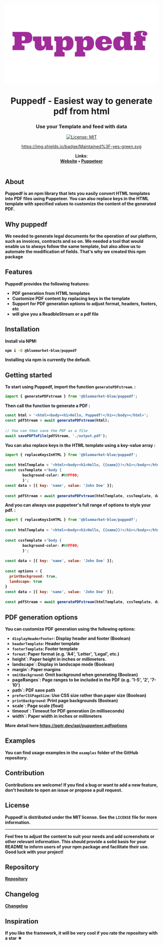 <img src="/docs/images/logo.png" alt="Puppedf logo" />

<h1 align="center">Puppedf - Easiest way to generate pdf from html </h1>
<h3 align="center">Use your Template and feed with data</h3>
<div align="center">

[![License: MIT](https://img.shields.io/badge/License-MIT-yellow.svg)](https://opensource.org/licenses/MIT)

https://img.shields.io/badge/Maintained%3F-yes-green.svg


</div>

<div align="center"><b>Links:<br> <a href="https://bluemarket.blue">Website</a> • <a href="https://https://pptr.dev">Puppeteer</a></div>
<br>


## About

Puppedf is an npm library that lets you easily convert HTML templates into PDF files using Puppeteer. You can also replace keys in the HTML template with specified values to customize the content of the generated PDF.

## Why puppedf

We needed to generate legal documents for the operation of our platform, such as invoices, contracts and so on. We needed a tool that would enable us to always follow the same template, but also allow us to automate the modification of fields. That's why we created this npm package

## Features

Puppedf provides the following features:

- **PDF generation from HTML templates**
- **Customize PDF content by replacing keys in the template**
- **Support for PDF generation options to adjust format, headers, footers, etc**
- **will give you a ReadbleStream or a pdf file**


## Installation

Install via NPM:

```bash
npm i -D @bluemarket-blue/puppedf
```

Installing via npm is currently the default.

## Getting started

To start using Puppedf, import the function `generatePDFstream`. :

```javascript
import { generatePDFstream } from '@bluemarket-blue/puppedf';
```

Then call the function to generate a PDF :

```javascript
const html = '<html><body><h1>Hello, Puppedf!</h1></body></html>';
const pdfStream = await generatePDFstream(html);

// You can then save the PDF as a file
await savePDFToFile(pdfStream, './output.pdf');
```

You can also replace keys in the HTML template using a key-value array :

```javascript
import { replaceKeysInHTML } from '@bluemarket-blue/puppedf';

const htmlTemplate = '<html><body><h1>Hello, {{name}}!</h1></body></html>';
const cssTemplate ='body {
        background-color: #00FF00;
        }';
const data = [{ key: 'name', value: 'John Doe' }];

const pdfStream = await generatePDFstream(htmlTemplate, cssTemplate, data);


```


And you can always use puppeteer's full range of options to style your pdf. :

```javascript
import { replaceKeysInHTML } from '@bluemarket-blue/puppedf';

const htmlTemplate = '<html><body><h1>Hello, {{name}}!</h1></body></html>';

const cssTemplate ='body {
        background-color: #00FF00;
        }';

const data = [{ key: 'name', value: 'John Doe' }];

const options = {
  printBackground: true,
  landscape: true
}
const data = [{ key: 'name', value: 'John Doe' }];

const pdfStream = await generatePDFstream(htmlTemplate, cssTemplate, data, options);

```
## PDF generation options

You can customize PDF generation using the following options:

- `displayHeaderFooter`: Display header and footer (Boolean)
- `headerTemplate`: Header template
- `footerTemplate`: Footer template
- `format`: Paper format (e.g. 'A4', 'Letter', 'Legal', etc.)
- height`: Paper height in inches or millimeters.
- landscape`: Display in landscape mode (Boolean)
- margin`: Paper margins
- `omitBackground`: Omit background when generating (Boolean)
- pageRanges`: Page ranges to be included in the PDF (e.g. '1-5', '2', '7-10')
- path`: PDF save path
- `preferCSSPageSize`: Use CSS size rather than paper size (Boolean)
- `printBackground`: Print page backgrounds (Boolean)
- scale`: Page scale (float)
- timeout`: Timeout for PDF generation (in milliseconds)
- width`: Paper width in inches or millimeters

More detail here https://pptr.dev/api/puppeteer.pdfoptions

## Examples

You can find usage examples in the `examples` folder of the GitHub repository.

## Contribution

Contributions are welcome! If you find a bug or want to add a new feature, don't hesitate to open an issue or propose a pull request.

## License

Puppedf is distributed under the MIT license. See the `LICENSE` file for more information.

---

Feel free to adjust the content to suit your needs and add screenshots or other relevant information. This should provide a solid basis for your README to inform users of your npm package and facilitate their use. Good luck with your project!

## Repository

[Repository](https://github.com/bluemarket-blue/puppedf)

## Changelog

[Changelog](https://github.com/bluemarket-blue/puppedf/releases)

## Inspiration

If you like the framework, it will be very cool if you rate the repository with a star ★



